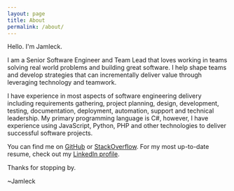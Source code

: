 ```yaml
---
layout: page
title: About
permalink: /about/
---
```


Hello. I'm Jamleck.

I am a Senior Software Engineer and Team Lead that loves working in teams solving real world problems and building great software. I help shape teams and develop strategies that can incrementally deliver value through leveraging technology and teamwork.

I have experience in most aspects of software engineering delivery including requirements gathering, project planning, design, development, testing, documentation, deployment, automation, support and technical leadership. My primary programming language is C#, however, I have experience using JavaScript, Python, PHP and other technologies to deliver successful software projects.

You can find me on [GitHub](https://github.com/Jamleck) or [StackOverflow](http://stackoverflow.com/users/180026/jamleck). For my most up-to-date resume, check out my [LinkedIn profile](https://www.linkedin.com/in/jamleck/).

Thanks for stopping by.

~Jamleck